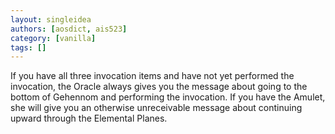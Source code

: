 ```yaml
---
layout: singleidea
authors: [aosdict, ais523]
category: [vanilla]
tags: []
---
```

If you have all three invocation items and have not yet performed the invocation, the Oracle always gives you the message about going to the bottom of Gehennom and performing the invocation. If you have the Amulet, she will give you an otherwise unreceivable message about continuing upward through the Elemental Planes.
